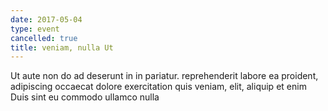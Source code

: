 ```yaml
---
date: 2017-05-04
type: event
cancelled: true
title: veniam, nulla Ut
---
```

Ut aute non do ad deserunt in in pariatur. reprehenderit labore ea proident, adipiscing occaecat dolore exercitation quis veniam, elit, aliquip et enim Duis sint eu commodo ullamco nulla